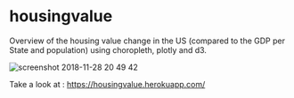 # housingvalue

Overview of the housing value change in the US (compared to the GDP per State and population) using choropleth, plotly and d3.

![screenshot 2018-11-28 20 49 42](https://user-images.githubusercontent.com/38790598/49196100-301d6980-f34f-11e8-908a-acce293cf046.png)

Take a look at : https://housingvalue.herokuapp.com/
